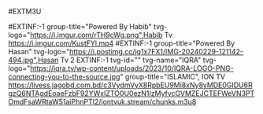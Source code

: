 #EXTM3U

#EXTINF:-1 group-title="Powered By Habib" tvg-logo="https://i.imgur.com/rTH9cWg.png",Habib Tv 
https://i.imgur.com/KustFYl.mp4
#EXTINF:-1 group-title="Powered By Hasan" tvg-logo="https://i.postimg.cc/jq1x7FX1/IMG-20240229-121142-494.jpg",Hasan Tv 2 EXTINF:-1 tvg-id="" tvg-name="IQRA" tvg-logo="https://iqra.tv/wp-content/uploads/2023/10/IQRA-LOGO-PNG-connecting-you-to-the-source.jpg" group-title="ISLAMIC", ION TV
https://livess.jagobd.com.bd/c3VydmVyX8RpbEU9Mi8xNy8yMDE0GIDU6RgzQ6NTAgdEoaeFzbF92YWxIZTO0U0ezN1IzMyfvcGVMZEJCTEFWeVN3PTOmdFsaWRtaW51aiPhnPTI2/iontvuk.stream/chunks.m3u8
